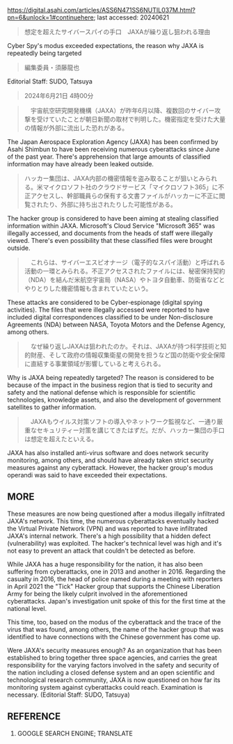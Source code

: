 https://digital.asahi.com/articles/ASS6N471SS6NUTIL037M.html?pn=6&unlock=1#continuehere; last accessed: 20240621

> 想定を超えたサイバースパイの手口　JAXAが繰り返し狙われる理由

Cyber Spy's modus exceeded expectations, the reason why JAXA is repeatedly being targeted

> 編集委員・須藤龍也

Editorial Staff: SUDO, Tatsuya

> 2024年6月21日 4時00分

>　宇宙航空研究開発機構（JAXA）が昨年6月以降、複数回のサイバー攻撃を受けていたことが朝日新聞の取材で判明した。機密指定を受けた大量の情報が外部に流出した恐れがある。

The Japan Aerospace Exploration Agency (JAXA) has been confirmed by Asahi Shimbun to have been receiving numerous cyberattacks since June of the past year. There's apprehension that large amounts of classified information may have already been leaked outside.

> ハッカー集団は、JAXA内部の機密情報を盗み取ることが狙いとみられる。米マイクロソフト社のクラウドサービス「マイクロソフト365」に不正アクセスし、幹部職員らの保有する文書ファイルがハッカーに不正に閲覧されたり、外部に持ち出されたりした可能性がある。

The hacker group is considered to have been aiming at stealing classified information within JAXA. Microsoft's Cloud Service "Microsoft 365" was illegally accessed, and documents from the heads of staff were illegally viewed. There's even possibility that these classified files were brought outside.

>　これらは、サイバーエスピオナージ（電子的なスパイ活動）と呼ばれる活動の一環とみられる。不正アクセスされたファイルには、秘密保持契約（NDA）を結んだ米航空宇宙局（NASA）やトヨタ自動車、防衛省などとやりとりした機密情報も含まれていたという。

These attacks are considered to be Cyber-espionage (digital spying activities). The files that were illegally accessed were reported to have included digital correspondences classified to be under Non-disclosure Agreements (NDA) between NASA, Toyota Motors and the Defense Agency, among others.

>　なぜ繰り返しJAXAは狙われたのか。それは、JAXAが持つ科学技術と知的財産、そして政府の情報収集衛星の開発を担うなど国の防衛や安全保障に直結する事業領域が影響していると考えられる。

Why is JAXA being repeatedly targeted? The reason is considered to be because of the impact in the business region that is tied to security and safety and the national defense which is responsible for scientific technologies, knowledge assets, and also the development of government satellites to gather information. 

>　JAXAもウイルス対策ソフトの導入やネットワーク監視など、一通り厳重なセキュリティー対策を講じてきたはずだ。だが、ハッカー集団の手口は想定を超えたといえる。

JAXA has also installed anti-virus software and does network security monitoring, among others, and should have already taken strict security measures against any cyberattack. However, the hacker group's modus operandi was said to have exceeded their expectations.

## MORE


These measures are now being questioned after a modus illegally infiltrated JAXA's network. This time, the numerous cyberattacks eventually hacked the Virtual Private Network (VPN) and was reported to have infiltrated JAXA's internal network. There's a high possibility that a hidden defect (vulnerability) was exploited. The hacker's technical level was high and it's not easy to prevent an attack that couldn't be detected as before. 

While JAXA has a huge responsibility for the nation, it has also been suffering from cyberattacks, one in 2013 and another in 2016. Regarding the casualty in 2016, the head of police named during a meeting with reporters in April 2021 the "Tick" Hacker group that supports the Chinese Liberation Army for being the likely culprit involved in the aforementioned cyberattacks. Japan's investigation unit spoke of this for the first time at the national level.

This time, too, based on the modus of the cyberattack and the trace of the virus that was found, among others, the name of the hacker group that was identified to have connections with the Chinese government has come up.

Were JAXA's security measures enough? As an organization that has been established to bring together three space agencies, and carries the great responsibility for the varying factors involved in the safety and security of the nation including a closed defense system and an open scientific and technological research community, JAXA is now questioned on how far its monitoring system against cyberattacks could reach. Examination is necessary. (Editorial Staff: SUDO, Tatsuya)

## REFERENCE

1) GOOGLE SEARCH ENGINE; TRANSLATE